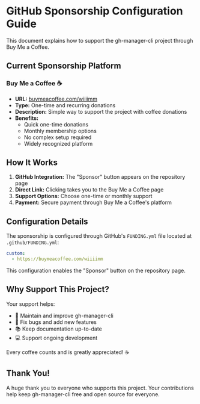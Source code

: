 # GitHub Sponsorship Configuration Guide

This document explains how to support the gh-manager-cli project through Buy Me a Coffee.

## Current Sponsorship Platform

### Buy Me a Coffee ☕
- **URL:** [buymeacoffee.com/wiiiimm](https://buymeacoffee.com/wiiiimm)
- **Type:** One-time and recurring donations
- **Description:** Simple way to support the project with coffee donations
- **Benefits:** 
  - Quick one-time donations
  - Monthly membership options
  - No complex setup required
  - Widely recognized platform

## How It Works

1. **GitHub Integration:** The "Sponsor" button appears on the repository page
2. **Direct Link:** Clicking takes you to the Buy Me a Coffee page
3. **Support Options:** Choose one-time or monthly support
4. **Payment:** Secure payment through Buy Me a Coffee's platform

## Configuration Details

The sponsorship is configured through GitHub's `FUNDING.yml` file located at `.github/FUNDING.yml`:

```yaml
custom:
  - https://buymeacoffee.com/wiiiimm
```

This configuration enables the "Sponsor" button on the repository page.

## Why Support This Project?

Your support helps:
- 🚀 Maintain and improve gh-manager-cli
- 🐛 Fix bugs and add new features
- 📚 Keep documentation up-to-date
- 💻 Support ongoing development

Every coffee counts and is greatly appreciated! ☕

## Thank You!

A huge thank you to everyone who supports this project. Your contributions help keep gh-manager-cli free and open source for everyone.
